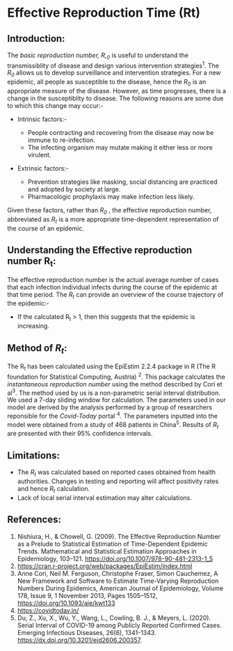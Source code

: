 # Effective Reproduction Time (Rt) 

## Introduction:

The *basic reproduction number, R,<sub>0</sub>* is useful to understand the transmissiblity of disease and design various intervention strategies<sup>1</sup>. The *R<sub>0<sub>* allows us to develop surveillance and intervention strategies. For a new epidemic, all people as susceptible to the disease, hence the *R<sub>0</sub>* is an appropriate measure of the disease. However, as time progresses, there is a change in the susceptiblity to disease. The following reasons are some due to which this change may occur:-

* Intrinsic factors:-

    * People contracting and recovering from the disease may now be immune to re-infection.
    * The infecting organism may mutate making it either less or more virulent.

* Extrinsic factors:-

    * Prevention strategies like masking, social distancing are practiced and adopted by society at large.
    * Pharmacologic prophylaxis may make infection less likely.

Given these factors, rather than *R<sub>0</sub>* , the effective reproduction number, abbreviated as *R<sub>t</sub>* is a more appropriate time-dependent representation of the course of an epidemic. 

##  Understanding the Effective reproduction number R<sub>t</sub>:

The effective reproduction number is the actual average number of cases that each infection individual infects during the course of the epidemic at that time period. The *R<sub>t</sub>* can provide an overview of the course trajectory of the epidemic:-

* If the calculated R<sub>t</sub> > 1, then this suggests that the epidemic is increasing.

## Method of *R<sub>t</sub>*:

The R<sub>t</sub> has been calculated using the EpiEstim 2.2.4 package in R (The R foundation for Statistical Computing, Austria) <sup>2</sup>. This package calculates the *instantaneous reproduction number* using the method described by Cori et al<sup>3</sup>. The method used by us is a non-parametric serial interval distribution. We used a 7-day sliding window for calculation. The parameters used in our model are derived by the analysis performed by a group of researchers reponsible for the *Covid-Today* portal <sup>4</sup>. The parameters inputted into the model were obtained from a study of 468 patients in China<sup>5</sup>. Results of *R<sub>t</sub>* are presented with their 95% confidence intervals.

## Limitations:

* The *R<sub>t</sub>* was calculated based on reported cases obtained from health authorities. Changes in testing and reporting will affect positivity rates and hence *R<sub>t</sub>* calculation.
* Lack of local serial interval estimation may alter calculations.


## References:

1. Nishiura, H., & Chowell, G. (2009). The Effective Reproduction Number as a Prelude to Statistical Estimation of Time-Dependent Epidemic Trends. Mathematical and Statistical Estimation Approaches in Epidemiology, 103–121. https://doi.org/10.1007/978-90-481-2313-1_5
2. https://cran.r-project.org/web/packages/EpiEstim/index.html
3. Anne Cori, Neil M. Ferguson, Christophe Fraser, Simon Cauchemez, A New Framework and Software to Estimate Time-Varying Reproduction Numbers During Epidemics, American Journal of Epidemiology, Volume 178, Issue 9, 1 November 2013, Pages 1505–1512, https://doi.org/10.1093/aje/kwt133
4. https://covidtoday.in/
5.  Du, Z., Xu, X., Wu, Y., Wang, L., Cowling, B. J., & Meyers, L. (2020). Serial Interval of COVID-19 among Publicly Reported Confirmed Cases. Emerging Infectious Diseases, 26(6), 1341-1343. https://dx.doi.org/10.3201/eid2606.200357.
